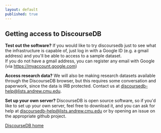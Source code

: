 ```yaml
---
layout: default
published: true
---
```


<h2>Getting access to DiscourseDB</h2>

<b>Test out the software?</b> If you would like to try discoursedb just to see what the infrastructure is
capable of, just log in with a Google ID (e.g. a gmail address) and you'll be able to access to a sample dataset.  
If you do not have a gmail address, you can register any email with Google (via https://myaccount.google.com)

<b>Access research data?</b> We will also be making research datasets available through the DiscourseDB
browser, but this requires some conversation and paperwork, since the data is IRB protected.  Contact
us at <a href="mailto:discoursedb-help@lists.andrew.cmu.edu">discoursedb-help@lists.andrew.cmu.edu</a>.

<b>Set up your own server?</b> DiscourseDB is open source software, so if you'd like to set up your
own server, feel free to download it, and you can ask for help at 
<a href="mailto:discoursedb-help@lists.andrew.cmu.edu">discoursedb-help@lists.andrew.cmu.edu</a>
or by opening an issue on the appropriate github project.

[DiscourseDB home](https://discoursedb.github.io)
